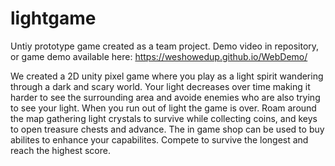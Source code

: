 # lightgame

Untiy prototype game created as a team project. Demo video in repository, or game demo available here: https://weshowedup.github.io/WebDemo/

We created a 2D unity pixel game where you play as a light spirit wandering through a dark and scary world. Your light decreases over time making it harder to see the surrounding area and avoide enemies who are also trying to see your light. When you run out of light the game is over. Roam around the map gathering light crystals to survive while collecting coins, and keys to open treasure chests and advance. The in game shop can be used to buy abilites to enhance your capabilites. Compete to survive the longest and reach the highest score.
